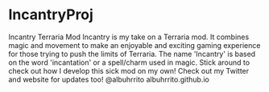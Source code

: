 # IncantryProj
Incantry Terraria Mod
Incantry is my take on a Terraria mod. It combines magic and movement to make an enjoyable and exciting gaming experience for those trying to push the limits of Terraria. 
The name 'Incantry' is based on the word 'incantation' or a spell/charm used in magic. Stick around to check out how I develop this sick mod on my own!
Check out my Twitter and website for updates too! 
@albuhrrito
albuhrrito.github.io
